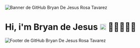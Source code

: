 


![Banner de GitHub Bryan De Jesus Rosa Tavarez](https://github.com/bryandejesusrt/bryandejesusrt/assets/71520172/3b3e44a5-13e7-444d-b3db-70a6a9d23e84)
# Hi, i'm Bryan de Jesus <img src="https://upload.wikimedia.org/wikipedia/commons/thumb/e/e4/Twitter_Verified_Badge.svg/800px-Twitter_Verified_Badge.svg.png" height="20px"/> 👨🏽‍💻👋🏽


![Footer de GitHub Bryan De Jesus Rosa Tavarez](https://github.com/bryandejesusrt/bryandejesusrt/assets/71520172/9bab2c88-47e5-448a-a1ff-0896f688cfb5)
